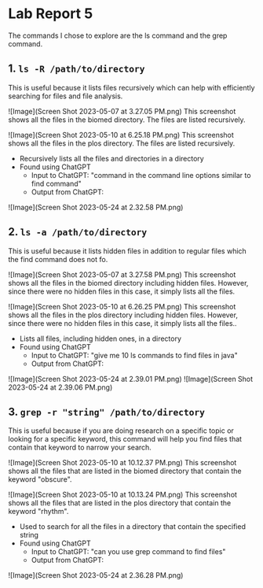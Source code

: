 # Lab Report 5

The commands I chose to explore are the ls command and the grep command.

## 1. ```ls -R /path/to/directory```

This is useful because it lists files recursively which can help with efficiently searching for files and file analysis.

![Image](Screen Shot 2023-05-07 at 3.27.05 PM.png)
This screenshot shows all the files in the biomed directory. The files are listed recursively.

![Image](Screen Shot 2023-05-10 at 6.25.18 PM.png)
This screenshot shows all the files in the plos directory. The files are listed recursively.


- Recursively lists all the files and directories in a directory
- Found using ChatGPT
  - Input to ChatGPT: "command in the command line options similar to find command"
  - Output from ChatGPT:

![Image](Screen Shot 2023-05-24 at 2.32.58 PM.png)

## 2. ```ls -a /path/to/directory```

This is useful because it lists hidden files in addition to regular files which the find command does not fo.

![Image](Screen Shot 2023-05-07 at 3.27.58 PM.png)
This screenshot shows all the files in the biomed directory including hidden files. However, since there were no hidden files in this case, it simply lists all the files.

![Image](Screen Shot 2023-05-10 at 6.26.25 PM.png)
This screenshot shows all the files in the plos directory including hidden files. However, since there were no hidden files in this case, it simply lists all the files..


- Lists all files, including hidden ones, in a directory
- Found using ChatGPT
  - Input to ChatGPT: "give me  10 ls commands to find files in java"
  - Output from ChatGPT:

![Image](Screen Shot 2023-05-24 at 2.39.01 PM.png)
![Image](Screen Shot 2023-05-24 at 2.39.06 PM.png)


## 3. ```grep -r "string" /path/to/directory```

This is useful because if you are doing research on a specific topic or looking for a specific keyword, this command will help you find files that contain that keyword to narrow your search.

![Image](Screen Shot 2023-05-10 at 10.12.37 PM.png)
This screenshot shows all the files that are listed in the biomed directory that contain the keyword "obscure".

![Image](Screen Shot 2023-05-10 at 10.13.24 PM.png)
This screenshot shows all the files that are listed in the plos directory that contain the keyword "rhythm".


- Used to search for all the files in a directory that contain the specified string
- Found using ChatGPT
  - Input to ChatGPT: "can you use grep command to find files"
  - Output from ChatGPT:

![Image](Screen Shot 2023-05-24 at 2.36.28 PM.png)

